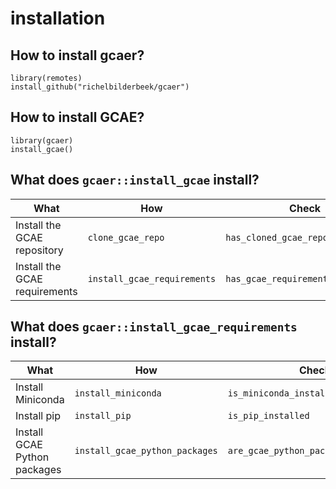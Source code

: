 # installation

## How to install gcaer?


```
library(remotes)
install_github("richelbilderbeek/gcaer")
```

## How to install GCAE?

```
library(gcaer)
install_gcae()
```

## What does `gcaer::install_gcae` install?

What                         |How                        |Check
-----------------------------|---------------------------|-----------------------------------
Install the GCAE repository  |`clone_gcae_repo`          |`has_cloned_gcae_repo`
Install the GCAE requirements|`install_gcae_requirements`|`has_gcae_requirements_installed`

## What does `gcaer::install_gcae_requirements` install?

What                         |How                           |Check
-----------------------------|------------------------------|------------------------------------
Install Miniconda            |`install_miniconda`           |`is_miniconda_installed`
Install pip                  |`install_pip`                 |`is_pip_installed`
Install GCAE Python packages |`install_gcae_python_packages`|`are_gcae_python_packages_installed`

